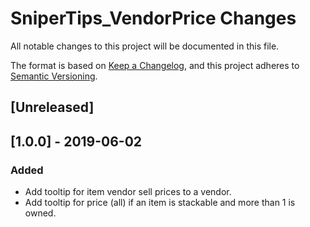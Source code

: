 # SniperTips_VendorPrice Changes

All notable changes to this project will be documented in this file.

The format is based on [Keep a Changelog](https://keepachangelog.com/en/1.0.0/),
and this project adheres to [Semantic Versioning](https://semver.org/spec/v2.0.0.html).

## [Unreleased]

## [1.0.0] - 2019-06-02
### Added
 - Add tooltip for item vendor sell prices to a vendor.
 - Add tooltip for price (all) if an item is stackable and more than 1 is owned.
